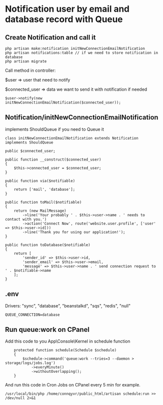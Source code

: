 # Notification user by email and database record with Queue

## Create Notification and call it

```
php artisan make:notification initNewConnectionEmailNotification
php artisan notifications:table // if we need to store notification in database
php artisan migrate
```

Call method in controller:

\$user => user that need to notify

\$connected_user => data we want to send it with notification if needed

```
$user->notify(new initNewConnectionEmailNotification($connected_user));
```

## Notification/initNewConnectionEmailNotification

implements ShouldQueue if you need to Queue it

```
class initNewConnectionEmailNotification extends Notification implements ShouldQueue
```

```
public $connected_user;

public function __construct($connected_user)
{
    $this->connected_user = $connected_user;
}
```

```
public function via($notifiable)
{
    return ['mail', 'database'];
}
```

```
public function toMail($notifiable)
{
    return (new MailMessage)
        ->line('Your probably ' . $this->user->name . ' needs to contact with you.')
        ->action('Connect Now', route('website.user.profile', ['user' => $this->user->id]))
        ->line('Thank you for using our application!');
}
```

```
public function toDatabase($notifiable)
{
    return [
        'sender_id' => $this->user->id,
        'sender_email' => $this->user->email,
        'message' => $this->user->name . ' send connection request to ' . $notifiable->name
    ];
}
```

## .env

Drivers: "sync", "database", "beanstalkd", "sqs", "redis", "null"

```
QUEUE_CONNECTION=database
```

## Run queue:work on CPanel

Add this code to you App\Console\Kernel in schedule function

```
    protected function schedule(Schedule $schedule)
    {
        $schedule->command('queue:work --tries=3 --daemon > storage/logs/jobs.log')
            ->everyMinute()
            ->withoutOverlapping();
    }
```

And run this code in Cron Jobs on CPanel every 5 min for example.

```
/usr/local/bin/php /home/connqyvr/public_html/artisan schedule:run >> /dev/null 2>&1
```
